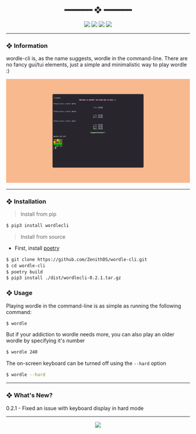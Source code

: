 <h2 align="center"> ━━━━━━  ❖  ━━━━━━ </h2>

<!-- BADGES -->
<div align="center">
   <p></p>
   
   <img src="https://img.shields.io/github/stars/dotzenith/wordle-cli?color=F8BD96&labelColor=302D41&style=for-the-badge">   

   <img src="https://img.shields.io/github/forks/dotzenith/wordle-cli?color=DDB6F2&labelColor=302D41&style=for-the-badge">   

   <img src="https://img.shields.io/github/repo-size/dotzenith/wordle-cli?color=ABE9B3&labelColor=302D41&style=for-the-badge">
   
   <img src="https://badges.pufler.dev/visits/dotzenith/wordle-cli?style=for-the-badge&color=96CDFB&logoColor=white&labelColor=302D41"/>
   <br>
</div>

<p/>

---

### ❖ Information 

  wordle-cli is, as the name suggests, wordle in the command-line. There are no fancy gui/tui elements, just a simple and minimalistic way to play wordle :)

  <img src="assets/wordle.gif" alt="wordle preview">

---

### ❖ Installation

> Install from pip
```sh
$ pip3 install wordlecli
```

> Install from source
- First, install [poetry](https://python-poetry.org/)
```sh
$ git clone https://github.com/ZenithDS/wordle-cli.git
$ cd wordle-cli
$ poetry build
$ pip3 install ./dist/wordlecli-0.2.1.tar.gz
```

### ❖ Usage 

Playing wordle in the command-line is as simple as running the following command:

```sh
$ wordle
```

But if your addiction to wordle needs more, you can also play an older wordle by specifying it's number

```sh
$ wordle 240
```

The on-screen keyboard can be turned off using the `--hard` option

```sh
$ wordle --hard
```

---

### ❖ What's New? 
0.2.1 - Fixed an issue with keyboard display in hard mode 

---

<div align="center">

   <img src="https://img.shields.io/static/v1.svg?label=License&message=MIT&color=F5E0DC&labelColor=302D41&style=for-the-badge">

</div>

